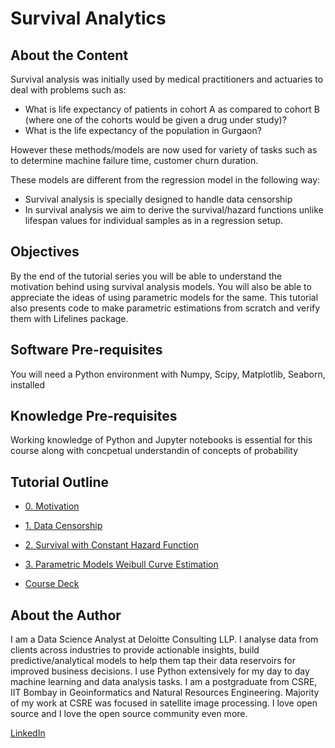 # Survival Analytics

## About the Content

Survival analysis was initially used by medical practitioners and actuaries to deal with problems such as:
- What is life expectancy of patients in cohort A as compared to cohort B (where one of the cohorts would be given a drug under study)?
- What is the life expectancy of the population in Gurgaon?

However these methods/models are now used for variety of tasks such as to determine machine failure time, customer churn duration.

These models are different from the regression model in the following way:
- Survival analysis is specially designed to handle data censorship
- In survival analysis we aim to derive the survival/hazard functions unlike lifespan values for individual samples as in a regression setup.


## Objectives

By the end of the tutorial series you will be able to understand the motivation behind using survival analysis models. You will also be able to appreciate the ideas of using parametric models for the same. This tutorial also presents code to make parametric estimations from scratch and verify them with Lifelines package.

## Software Pre-requisites

You will need a Python environment with Numpy, Scipy, Matplotlib, Seaborn, installed

## Knowledge Pre-requisites

Working knowledge of Python and Jupyter notebooks is essential for this course along with concpetual understandin of concepts of probability

## Tutorial Outline

- [0. Motivation](0_motivation)
- [1. Data Censorship](1_data_censorship)
- [2. Survival  with Constant Hazard Function](2_survival_with_constant_hazard_function)
- [3. Parametric Models Weibull Curve Estimation](3_parametric_models_weibull_curve_estimation.ipynb)

- [Course Deck](https://drive.google.com/file/d/15-i4Z6b6sPpRUrlE2KxXBTZCDl6y9h7F/view?usp=sharing)

## About the Author

I am a Data Science Analyst at Deloitte Consulting LLP. I analyse data from clients across industries to provide actionable insights, build predictive/analytical models to help them tap their data reservoirs for improved business decisions. I use Python extensively for my day to day machine learning and data analysis tasks. I am a postgraduate from CSRE, IIT Bombay in Geoinformatics and Natural Resources Engineering. Majority of my work at CSRE was focused in satellite image processing. I love open source and I love the open source community even more.

[LinkedIn](https://www.linkedin.com/in/thisisashukla/)
